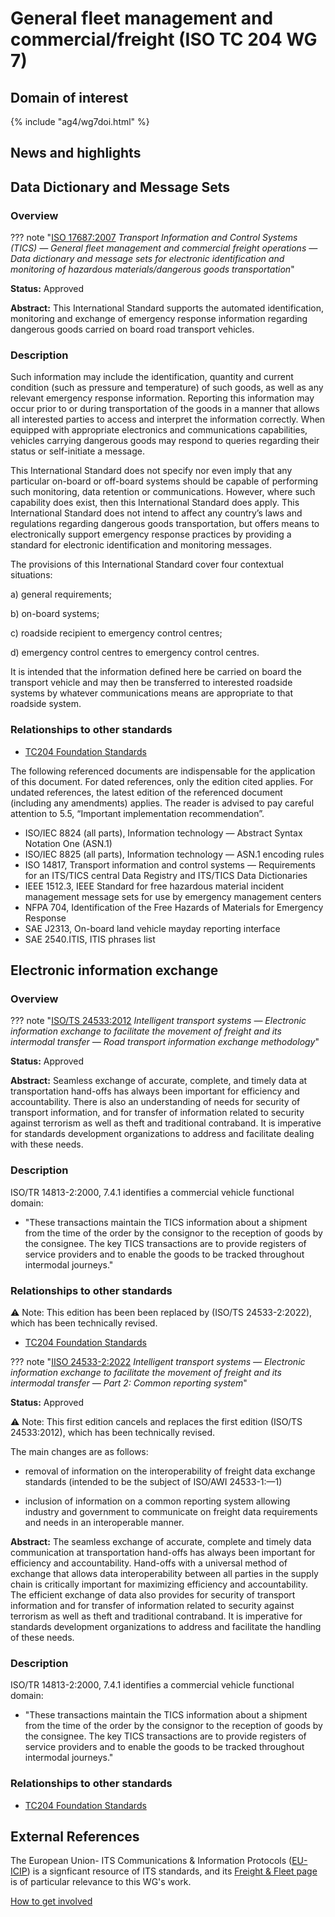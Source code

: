 # General fleet management and commercial/freight (ISO TC 204 WG 7)

## Domain of interest
<!-- Domain of interest
		Do not change the following file reference. It aligns with this WG's respective domain of interest definition contained in TC204's Strategic Business Plan as approved by ISO.
-->

{% include "ag4/wg7doi.html" %}

## News and highlights
<!-- News and highlights (optional)
	Refer docs\wg1\index.md for an example of how to include & format any desired WG news & highlights content. Add content AFTER inserting a new line below this comment. 
-->

<!-- 
	The content below is distilled from the respective WG section in "JSAE ITS Standardization Activities of ISO/TC204 - 2024" and is intended as an initial example only for future editing by the repsective WG.
-->

<!-- Start web info for Standard subject area -->
## Data Dictionary and Message Sets
<!-- Standard subject area
  Edit the ## <header title> above to contextualise the respective group of standards described below.
-->

### Overview
<!-- Overview (optional)
  Provide an overview of the subject area and associated group of standards. 
 -->

<!-- Start web info for standard / document -->

??? note "[ISO 17687:2007](https://www.iso.org/obp/ui/#iso:std:iso:17687:ed-1:v1:en) _Transport Information and Control Systems (TICS) — General fleet management and commercial freight operations — Data dictionary and message sets for electronic identification and monitoring of hazardous materials/dangerous goods transportation_"

**Status:** Approved
<!-- Copy relevant status line from the following list: 
  Approved
  Approved **(under revision)**{style="color: red;"} 
-->

**Abstract:** This International Standard supports the automated identification, monitoring and exchange of emergency response information regarding dangerous goods carried on board road transport vehicles.

### Description

Such information may include the identification, quantity and current condition (such as pressure and temperature) of such goods, as well as any relevant emergency response information. Reporting this information may occur prior to or during transportation of the goods in a manner that allows all interested parties to access and interpret the information correctly. When equipped with appropriate electronics and communications capabilities, vehicles carrying dangerous goods may respond to queries regarding their status or self-initiate a message.

This International Standard does not specify nor even imply that any particular on-board or off-board systems should be capable of performing such monitoring, data retention or communications. However, where such capability does exist, then this International Standard does apply. This International Standard does not intend to affect any country’s laws and regulations regarding dangerous goods transportation, but offers means to electronically support emergency response practices by providing a standard for electronic identification and monitoring messages.

The provisions of this International Standard cover four contextual situations:

  a) general requirements;

  b) on-board systems;
  
  c) roadside recipient to emergency control centres;
  
  d) emergency control centres to emergency control centres.

It is intended that the information defined here be carried on board the transport vehicle and may then be transferred to interested roadside systems by whatever communications means are appropriate to that roadside system.

### Relationships to other standards
<!-- Relationships to other standards
  e.g., list Normative references and comm stack references
  PLEASE retain the link to "TC204 Foundational Standards" as the first relationship in the list below 
-->

- [TC204 Foundation Standards](../foundational.md)

The following referenced documents are indispensable for the application of this document. For dated references, only the edition cited applies. For undated references, the latest edition of the referenced document (including any amendments) applies.
The reader is advised to pay careful attention to 5.5, “Important implementation recommendation”.

- ISO/IEC 8824 (all parts), Information technology — Abstract Syntax Notation One (ASN.1)
- ISO/IEC 8825 (all parts), Information technology — ASN.1 encoding rules
- ISO 14817, Transport information and control systems — Requirements for an ITS/TICS central Data Registry and ITS/TICS Data Dictionaries
- IEEE 1512.3, IEEE Standard for free hazardous material incident management message sets for use by emergency management centers
- NFPA 704, Identification of the Free Hazards of Materials for Emergency Response
- SAE J2313, On-board land vehicle mayday reporting interface
- SAE 2540.ITIS, ITIS phrases list
<!-- End web info for standard / document -->

<!-- End subject area -->

<!-- Start web info for subject area -->

## Electronic information exchange
<!-- Standard subject area
  Edit the ## <header title> above to contextualise the respective group of standards described below.
-->

### Overview
<!-- Overview (optional)
  Provide an overview of the subject area and associated group of standards. 
 -->

<!-- New Standard -->

??? note "[ISO/TS 24533:2012](https://www.iso.org/obp/ui/#iso:std:iso:ts:24533:ed-1:v1:en) _Intelligent transport systems — Electronic information exchange to facilitate the movement of freight and its intermodal transfer — Road transport information exchange methodology_"

**Status:** Approved

**Abstract:** Seamless exchange of accurate, complete, and timely data at transportation hand-offs has always been important for efficiency and accountability. There is also an understanding of needs for security of transport information, and for transfer of information related to security against terrorism as well as theft and traditional contraband. It is imperative for standards development organizations to address and facilitate dealing with these needs.

### Description

ISO/TR 14813-2:2000, 7.4.1 identifies a commercial vehicle functional domain:

- "These transactions maintain the TICS information about a shipment from the time of the order by the consignor to the reception of goods by the consignee. The key TICS transactions are to provide registers of service providers and to enable the goods to be tracked throughout intermodal journeys."

### Relationships to other standards
<!-- Relationships to other standards
  e.g., list Normative references and comm stack references
  PLEASE retain the link to "TC204 Foundational Standards" as the first relationship in the list below 
-->
⚠️ Note: This edition has been been replaced by (ISO/TS 24533-2:2022), which has been technically revised.

- [TC204 Foundation Standards](../foundational.md)

<!-- End Standard -->

<!-- New Standard -->
??? note "[IISO 24533-2:2022](https://www.iso.org/obp/ui/#iso:std:iso:ts:24533:ed-1:v1:en) _Intelligent transport systems — Electronic information exchange to facilitate the movement of freight and its intermodal transfer — Part 2: Common reporting system_"

**Status:** Approved

⚠️ Note: This first edition cancels and replaces the first edition (ISO/TS 24533:2012), which has been technically revised.

The main changes are as follows:

- removal of information on the interoperability of freight data exchange standards (intended to be the subject of ISO/AWI 24533-1:—1)

- inclusion of information on a common reporting system allowing industry and government to communicate on freight data requirements and needs in an interoperable manner.

**Abstract:** The seamless exchange of accurate, complete and timely data communication at transportation hand-offs has always been important for efficiency and accountability. Hand-offs with a universal method of exchange that allows data interoperability between all parties in the supply chain is critically important for maximizing efficiency and accountability. The efficient exchange of data also provides for security of transport information and for transfer of information related to security against terrorism as well as theft and traditional contraband. It is imperative for standards development organizations to address and facilitate the handling of these needs.

### Description

ISO/TR 14813-2:2000, 7.4.1 identifies a commercial vehicle functional domain:

- "These transactions maintain the TICS information about a shipment from the time of the order by the consignor to the reception of goods by the consignee. The key TICS transactions are to provide registers of service providers and to enable the goods to be tracked throughout intermodal journeys."

### Relationships to other standards
<!-- Relationships to other standards
  e.g., list Normative references and comm stack references
  PLEASE retain the link to "TC204 Foundational Standards" as the first relationship in the list below 
-->

- [TC204 Foundation Standards](../foundational.md)

<!-- End Standard -->

<!-- End subject area -->

## External References

The European Union- ITS Communications & Information Protocols ([EU-ICIP](https://www.mobilityits.eu)) is a signficant resource of ITS standards, and its [Freight & Fleet page](https://www.mobilityits.eu/freight-fleet) is of particular relevance to this WG's work.

[How to get involved](../contact.md)
